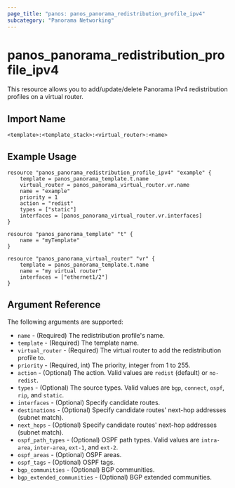 ```yaml
---
page_title: "panos: panos_panorama_redistribution_profile_ipv4"
subcategory: "Panorama Networking"
---
```


# panos_panorama_redistribution_profile_ipv4

This resource allows you to add/update/delete Panorama IPv4 redistribution
profiles on a virtual router.


## Import Name

```
<template>:<template_stack>:<virtual_router>:<name>
```


## Example Usage

```hcl
resource "panos_panorama_redistribution_profile_ipv4" "example" {
    template = panos_panorama_template.t.name
    virtual_router = panos_panorama_virtual_router.vr.name
    name = "example"
    priority = 1
    action = "redist"
    types = ["static"]
    interfaces = [panos_panorama_virtual_router.vr.interfaces]
}

resource "panos_panorama_template" "t" {
    name = "myTemplate"
}

resource "panos_panorama_virtual_router" "vr" {
    template = panos_panorama_template.t.name
    name = "my virtual router"
    interfaces = ["ethernet1/2"]
}
```

## Argument Reference

The following arguments are supported:

* `name` - (Required) The redistribution profile's name.
* `template` - (Required) The template name.
* `virtual_router` - (Required) The virtual router to add the
  redistribution profile to.
* `priority` - (Required, int) The priority, integer from 1 to 255.
* `action` - (Optional) The action.  Valid values are `redist` (default) or
  `no-redist`.
* `types` - (Optional) The source types.  Valid values are `bgp`, `connect`,
  `ospf`, `rip`, and `static`.
* `interfaces` - (Optional) Specify candidate routes.
* `destinations` - (Optional) Specify candidate routes' next-hop addresses
  (subnet match).
* `next_hops` - (Optional) Specify candidate routes' next-hop addresses
  (subnet match).
* `ospf_path_types` - (Optional) OSPF path types.  Valid values are
  `intra-area`, `inter-area`, `ext-1`, and `ext-2`.
* `ospf_areas` - (Optional) OSPF areas.
* `ospf_tags` - (Optional) OSPF tags.
* `bgp_communities` - (Optional) BGP communities.
* `bgp_extended_communities` - (Optional) BGP extended communities.
